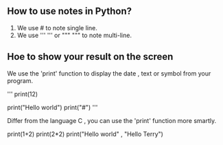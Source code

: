 ## How to use notes in Python?
1. We use # to note single line.
2. We use ''' ''' or """ """ to note multi-line.

## Hoe to show your result on the screen
We use the 'print' function to display the date , text or symbol from your program.

''' print(12) 
  
print("Hello world")
print("#")   '''

Differ from the language C , you can use the 'print' function more smartly.

 print(1+2)  print(2*2)
 print("Hello world" , "Hello Terry")




